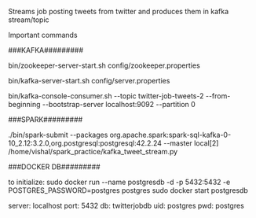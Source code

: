Streams job posting tweets from twitter and produces them in kafka stream/topic

Important commands


###KAFKA#########

bin/zookeeper-server-start.sh config/zookeeper.properties

bin/kafka-server-start.sh config/server.properties

bin/kafka-console-consumer.sh --topic twitter-job-tweets-2 --from-beginning --bootstrap-server localhost:9092 --partition 0





###SPARK#########

./bin/spark-submit --packages org.apache.spark:spark-sql-kafka-0-10_2.12:3.2.0,org.postgresql:postgresql:42.2.24 --master local[2] /home/vishal/spark_practice/kafka_tweet_stream.py


###DOCKER DB#########

to initialize: sudo docker run --name postgresdb -d -p 5432:5432 -e POSTGRES_PASSWORD=postgres postgres
sudo docker start postgresdb

server: localhost
port: 5432
db: twitterjobdb
uid: postgres
pwd: postgres
